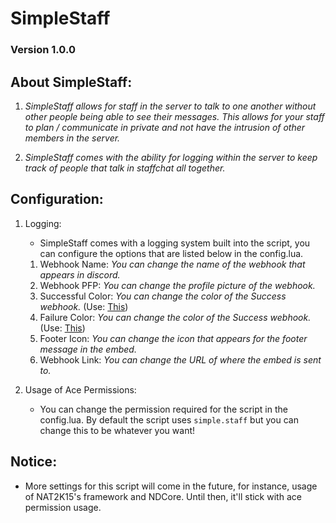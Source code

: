 # SimpleStaff

### Version 1.0.0

## About SimpleStaff:

1. _SimpleStaff allows for staff in the server to talk to one another without other people being able to see their messages. This allows for your staff to plan / communicate in private and not have the intrusion of other members in the server._

2. _SimpleStaff comes with the ability for logging within the server to keep track of people that talk in staffchat all together._

## Configuration:

1. Logging:

   - SimpleStaff comes with a logging system built into the script, you can configure the options that are listed below in the config.lua.

   1. Webhook Name: _You can change the name of the webhook that appears in discord._
   2. Webhook PFP: _You can change the profile picture of the webhook._
   3. Successful Color: _You can change the color of the Success webhook._ (Use: [This](https://www.mathsisfun.com/hexadecimal-decimal-colors.html))
   4. Failure Color: _You can change the color of the Success webhook._ (Use: [This](https://www.mathsisfun.com/hexadecimal-decimal-colors.html))
   5. Footer Icon: _You can change the icon that appears for the footer message in the embed._
   6. Webhook Link: _You can change the URL of where the embed is sent to._

2. Usage of Ace Permissions:
   - You can change the permission required for the script in the config.lua. By default the script uses `simple.staff` but you can change this to be whatever you want!

## Notice:

- More settings for this script will come in the future, for instance, usage of NAT2K15's framework and NDCore. Until then, it'll stick with ace permission usage.
